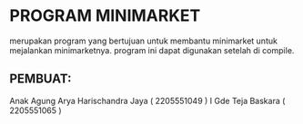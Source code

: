 # PROGRAM MINIMARKET
merupakan program yang bertujuan untuk membantu minimarket untuk mejalankan minimarketnya.
program ini dapat digunakan setelah di compile.
## PEMBUAT:
Anak Agung Arya Harischandra Jaya ( 2205551049 )
I Gde Teja Baskara ( 2205551065 )
